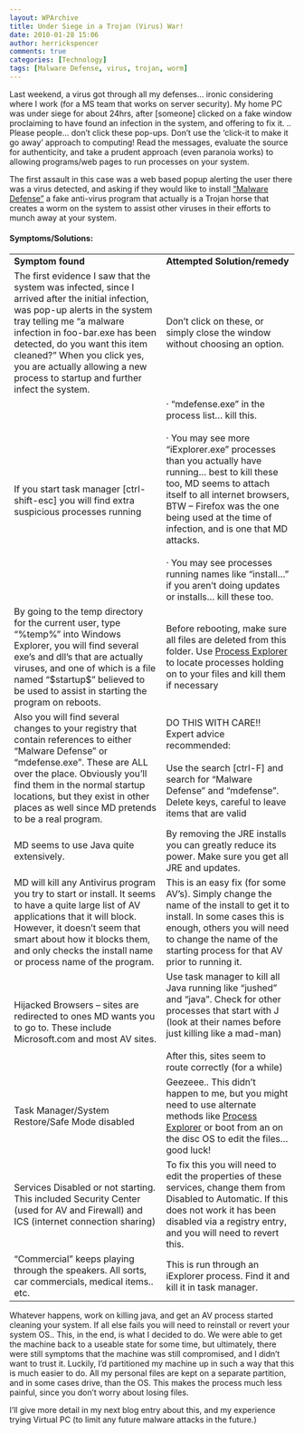```yaml
---
layout: WPArchive
title: Under Siege in a Trojan (Virus) War!
date: 2010-01-28 15:06
author: herrickspencer
comments: true
categories: [Technology]
tags: [Malware Defense, virus, trojan, worm]
---
```

Last weekend, a virus got through all my defenses… ironic considering where I work (for a MS team that works on server security). My home PC was under siege for about 24hrs, after \[someone\] clicked on a fake window proclaiming to have found an infection in the system, and offering to fix it. .. Please people… don’t click these pop-ups. Don’t use the ‘click-it to make it go away’ approach to computing! Read the messages, evaluate the source for authenticity, and take a prudent approach (even paranoia works) to allowing programs/web pages to run processes on your system.

The first assault in this case was a web based popup alerting the user there was a virus detected, and asking if they would like to install [“Malware Defense”](https://trojan-killer.net/tag/malware-defense/) a fake anti-virus program that actually is a Trojan horse that creates a worm on the system to assist other viruses in their efforts to munch away at your system.

#### Symptoms/Solutions:

|     |     |
| --- | --- |
| **Symptom found** | **Attempted Solution/remedy** |
| The first evidence I saw that the system was infected, since I arrived after the initial infection, was pop-up alerts in the system tray telling me “a malware infection in foo-bar.exe has been detected, do you want this item cleaned?” When you click yes, you are actually allowing a new process to startup and further infect the system. | Don’t click on these, or simply close the window without choosing an option. |
| If you start task manager \[ctrl-shift-esc\] you will find extra suspicious processes running | · “mdefense.exe” in the process list… kill this.<br><br>· You may see more “iExplorer.exe” processes than you actually have running… best to kill these too, MD seems to attach itself to all internet browsers, BTW – Firefox was the one being used at the time of infection, and is one that MD attacks.<br><br>· You may see processes running names like “install…” if you aren’t doing updates or installs… kill these too. |
| By going to the temp directory for the current user, type “\%temp\%” into Windows Explorer, you will find several exe’s and dll’s that are actually viruses, and one of which is a file named “\$startup\$” believed to be used to assist in starting the program on reboots. | Before rebooting, make sure all files are deleted from this folder. Use [Process Explorer](https://technet.microsoft.com/en-us/sysinternals/bb896653.aspx) to locate processes holding on to your files and kill them if necessary |
| Also you will find several changes to your registry that contain references to either “Malware Defense” or “mdefense.exe”. These are ALL over the place. Obviously you’ll find them in the normal startup locations, but they exist in other places as well since MD pretends to be a real program. | DO THIS WITH CARE!! Expert advice recommended:<br><br>Use the search \[ctrl-F\] and search for “Malware Defense” and “mdefense”. Delete keys, careful to leave items that are valid |
| MD seems to use Java quite extensively. | By removing the JRE installs you can greatly reduce its power. Make sure you get all JRE and updates. |
| MD will kill any Antivirus program you try to start or install. It seems to have a quite large list of AV applications that it will block. However, it doesn’t seem that smart about how it blocks them, and only checks the install name or process name of the program. | This is an easy fix (for some AV’s). Simply change the name of the install to get it to install. In some cases this is enough, others you will need to change the name of the starting process for that AV prior to running it. |
| Hijacked Browsers – sites are redirected to ones MD wants you to go to. These include Microsoft.com and most AV sites. | Use task manager to kill all Java running like “jushed” and “java”. Check for other processes that start with J (look at their names before just killing like a mad-man)<br><br>After this, sites seem to route correctly (for a while) |
| Task Manager/System Restore/Safe Mode disabled | Geezeee.. This didn’t happen to me, but you might need to use alternate methods like [Process Explorer](https://technet.microsoft.com/en-us/sysinternals/bb896653.aspx) or boot from an on the disc OS to edit the files… good luck! |
| Services Disabled or not starting. This included Security Center (used for AV and Firewall) and ICS (internet connection sharing) | To fix this you will need to edit the properties of these services, change them from Disabled to Automatic. If this does not work it has been disabled via a registry entry, and you will need to revert this. |
| “Commercial” keeps playing through the speakers. All sorts, car commercials, medical items.. etc. | This is run through an iExplorer process. Find it and kill it in task manager. |

Whatever happens, work on killing java, and get an AV process started cleaning your system. If all else fails you will need to reinstall or revert your system OS.. This, in the end, is what I decided to do. We were able to get the machine back to a useable state for some time, but ultimately, there were still symptoms that the machine was still compromised, and I didn’t want to trust it. Luckily, I’d partitioned my machine up in such a way that this is much easier to do. All my personal files are kept on a separate partition, and in some cases drive, than the OS. This makes the process much less painful, since you don’t worry about losing files.

I’ll give more detail in my next blog entry about this, and my experience trying Virtual PC (to limit any future malware attacks in the future.)